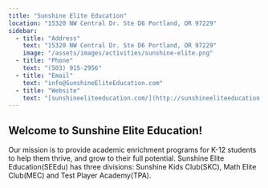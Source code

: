 ```yaml
---
title: "Sunshine Elite Education"
location: "15320 NW Central Dr. Ste D6 Portland, OR 97229"
sidebar:
  - title: "Address"
    text: "15320 NW Central Dr. Ste D6 Portland, OR 97229"
    image: "/assets/images/activities/sunshine-elite.png"
  - title: "Phone"
    text: "(503) 915-2956"
  - title: "Email"
    text: "info@SunshineEliteEducation.com"
  - title: "Website"
    text: "[sunshineeliteeducation.com/](http://sunshineeliteeducation.com/)"
---
```


## Welcome to Sunshine Elite Education!

Our mission is to provide academic enrichment programs for K-12 students to help them thrive, and grow to their full potential. Sunshine Elite Education(SEEdu) has three divisions: Sunshine Kids Club(SKC), Math Elite Club(MEC) and Test Player Academy(TPA).
